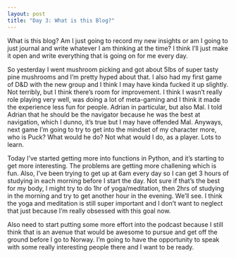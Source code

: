 ```yaml
---
layout: post
title: "Day 3: What is this Blog?"
---
```

What is this blog? Am I just going to record my new insights or am I going to just journal and write whatever I am thinking at the time? I think I’ll just make it open and write everything that is going on for me every day.

So yesterday I went mushroom picking and got about 5lbs of super tasty pine mushrooms and I’m pretty hyped about that. I also had my first game of D&D with the new group and I think I may have kinda fucked it up slightly. Not terribly, but I think there’s room for improvement. I think I wasn’t really role playing very well, was doing a lot of meta-gaming and I think it made the experience less fun for people. Adrian in particular, but also Mal. I told Adrian that he should be the navigator because he was the best at navigation, which I dunno,  it’s true but I may have offended Mal. Anyways, next game I’m going to try to get into the mindset of my character more, who is Puck? What would he do? Not what would I do, as a player. Lots to learn.

Today I’ve started getting more into functions in Python, and it’s starting to get more interesting. The problems are getting more challening which is fun. Also, I’ve been trying to get up at 6am every day so I can get 3 hours of studying in each morning before I start the day. Not sure if that’s the best for my body, I might try to do 1hr of yoga/meditation, then 2hrs of studying in the morning and try to get another hour in the evening. We’ll see. I think the yoga and meditation is still super important and I don’t want to neglect that just because I’m really obsessed with this goal now.

Also need to start putting some more effort into the podcast because I still think that is an avenue that would be awesome to pursue and get off the ground before I go to Norway. I’m going to have the opportunity to speak with some really interesting people there and I want to be ready.
